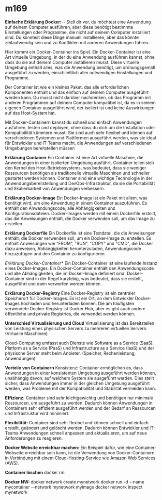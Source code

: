 # m169

**Einfache Erklärung Docker:**--
Stell dir vor, du möchtest eine Anwendung auf deinem Computer ausführen, aber diese benötigt bestimmte Einstellungen oder Programme, die nicht auf deinem Computer installiert sind. Du könntest diese Dinge manuell installieren, aber das könnte zeitaufwendig sein und zu Konflikten mit anderen Anwendungen führen.

Hier kommt ein Docker-Container ins Spiel. Ein Docker-Container ist eine Art virtuelle Umgebung, in der du eine Anwendung ausführen kannst, ohne dass du sie auf deinem Computer installieren musst. Diese virtuelle Umgebung enthält alles, was die Anwendung benötigt, um ordnungsgemäß ausgeführt zu werden, einschließlich aller notwendigen Einstellungen und Programme.

Der Container ist wie ein kleines Paket, das alle erforderlichen Komponenten enthält und das einfach auf deinem Computer ausgeführt werden kann. Du musst nicht darüber nachdenken, ob das Programm mit anderen Programmen auf deinem Computer kompatibel ist, da es in seinem eigenen Container ausgeführt wird, der isoliert ist und keine Auswirkungen auf das Host-System hat.

Mit Docker-Containern kannst du schnell und einfach Anwendungen ausführen, testen und deployen, ohne dass du dich um die Installation oder Kompatibilität kümmern musst. Sie sind auch sehr flexibel und können auf verschiedenen Systemen und Plattformen ausgeführt werden, was sie ideal für Entwickler und IT-Teams macht, die Anwendungen auf verschiedenen Umgebungen bereitstellen müssen

**Erklärung Container**
Ein Container ist eine Art virtuelle Maschine, die Anwendungen in einer isolierten Umgebung ausführt. Container teilen sich den Kernel des Host-Betriebssystems, was bedeutet, dass sie weniger Ressourcen benötigen als traditionelle virtuelle Maschinen und schneller gestartet werden können. Container sind eine wichtige Technologie in der Anwendungsbereitstellung und DevOps-Infrastruktur, da sie die Portabilität und Skalierbarkeit von Anwendungen verbessern.

**Erklärung Docker-Image**
Ein Docker-Image ist ein Paket mit allem, was benötigt wird, um eine Anwendung in einem Container auszuführen. Es enthält den Anwendungscode, alle Abhängigkeiten und Konfigurationsdateien. Docker-Images werden mit einem Dockerfile erstellt, das die Anweisungen enthält, die Docker verwenden soll, um das Image zu erstellen.

**Erklärung Dockerfile**
Ein Dockerfile ist eine Textdatei, die die Anweisungen enthält, die Docker verwenden soll, um ein Docker-Image zu erstellen. Es enthält Anweisungen wie "FROM", "RUN", "COPY" und "CMD", die Docker dazu anweisen, Abhängigkeiten herunterzuladen, Anwendungscode hinzuzufügen und den Container zu konfigurieren.

*Erklärung Docker-Container**
Ein Docker-Container ist eine laufende Instanz eines Docker-Images. Ein Docker-Container enthält den Anwendungscode und alle Abhängigkeiten, die im Docker-Image definiert sind. Docker-Container sind in der Regel kurzlebig, was bedeutet, dass sie erstellt, ausgeführt und dann verworfen werden können.

**Erklärung Docker-Registry**
Eine Docker-Registry ist ein zentraler Speicherort für Docker-Images. Es ist ein Ort, an dem Entwickler Docker-Images hochladen und herunterladen können. Die am häufigsten verwendete Docker-Registry ist Docker Hub, aber es gibt auch andere öffentliche und private Registries, die verwendet werden können.
 

**Unterschied Virtualisierung und Cloud**
Virtualisierung ist das Bereitstellen von Leistung eines physischen Servers zu mehreren virtuellen Servern. (Virtuelle Maschinen)

Cloud-Computing umfasst auch Dienste wie Software as a Service (SaaS), Platform as a Service (PaaS) und Infrastructure as a Service (IaaS) und der physische Server steht beim Anbieter. (Speicher, Rechenleistung, Anwendungen)

**Vorteile von Containern**
Konsistenz: Container ermöglichen es, dass Anwendungen in einer konsistenten Umgebung ausgeführt werden können, unabhängig davon, auf welchem System sie ausgeführt werden. Dies stellt sicher, dass Anwendungen immer in der gleichen Umgebung ausgeführt werden, was Probleme mit der Kompatibilität und Stabilität vermeiden kann.

**Effizienz:** Container sind sehr leichtgewichtig und benötigen nur minimale Ressourcen, um ausgeführt zu werden. Dadurch können Anwendungen in Containern sehr effizient ausgeführt werden und der Bedarf an Ressourcen und Infrastruktur wird minimiert.

**Flexibilität:** Container sind sehr flexibel und können schnell und einfach erstellt, geändert und gelöscht werden. Dadurch können Entwickler und IT-Teams Anwendungen schnell anpassen und aktualisieren, um auf neue Anforderungen zu reagieren.


**Docker Website erreichbar machen:**
Ein Beispiel dafür, wie eine Container-Webseite erreichbar sein kann, ist die Verwendung von Docker-Containern in Verbindung mit einem Cloud-Hosting-Service wie Amazon Web Services (AWS). 

**Container löschen**
docker rm <Container-ID oder Container-Name>
  
**Docker NW:**
docker network create mynetwork
docker run -d --name mycontainer --network mynetwork myimage
docker network inspect mynetwork


